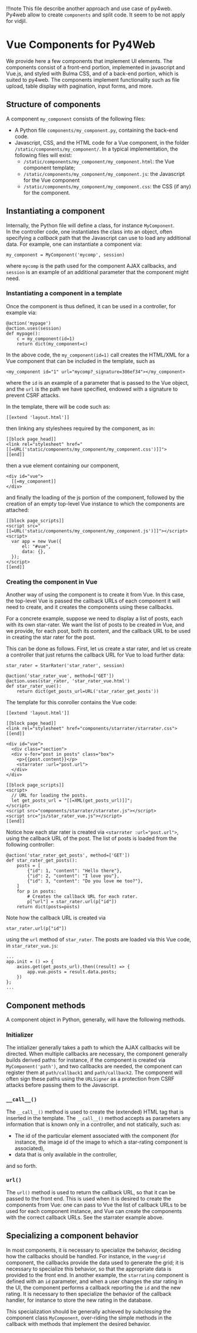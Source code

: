 !!!note
    This file describe another approach and use case of py4web.
    Py4web allow to create `components` and split code. It seem to be not apply for vidjil.

# Vue Components for Py4Web

We provide here a few components that implement UI elements. 
The components consist of a front-end portion, implemented in javascript and Vue.js,
and styled with Bulma CSS, and of a back-end portion, which is suited to py4web. 
The components implement functionality such as file upload, table display with pagination,
input forms, and more. 

## Structure of components

A component `my_component` consists of the following files: 

* A Python file `components/my_component.py`, containing the back-end code. 
* Javascript, CSS, and the HTML code for a Vue component, in the folder 
  `/static/components/my_component/`.  In a typical implementation, the following
  files will exist:
    * `/static/components/my_component/my_component.html`: the Vue component template;
    * `/static/components/my_component/my_component.js`: the Javascript for the Vue component
    * `/static/components/my_component/my_component.css`: the CSS (if any) for the component.
    
## Instantiating a component    
    
Internally, the Python file will define a class, for instance `MyComponent`.  
In the controller code, one instantiates the class into an object, often specifying
a _callback_ path that the Javascript can use to load any additional data. 
For example, one can instantiate a component via: 

    my_component = MyComponent('mycomp', session)
    
where `mycomp` is the path used for the component AJAX callbacks, and `session` is an 
example of an additional parameter that the component might need. 

### Instantiating a component in a template

Once the component is thus defined, it can be used in a controller, for example via:

    @action('mypage')
    @action.uses(session)
    def mypage():
        c = my_component(id=1)
        return dict(my_component=c)

In the above code, the `my_component(id=1)` call creates the HTML/XML
for a Vue component that can be included in the template, such as 

    <my_component id="1" url="mycomp?_signature=386ef34"></my_component>
    
where the `id` is an example of a parameter that is passed to the Vue object, 
and the `url` is the path we have specified, endowed with a signature
to prevent CSRF attacks. 
      
In the template, there will be code such as: 

    [[extend 'layout.html']]

then linking any styleshees required by the component, as in: 
    
    [[block page_head]]
    <link rel="stylesheet" href="[[=URL('static/components/my_component/my_component.css')]]">
    [[end]]

then a vue element containing our component, 
    
    <div id="vue">
      [[=my_component]]
    </div>
    
and finally the loading of the js portion of the component, followed by the creation of an empty top-level Vue instance to which the components are attached: 

    [[block page_scripts]]
    <script src="[[=URL('static/components/my_component/my_component.js')]]"></script>
    <script>
      var app = new Vue({
          el: "#vue",
          data: {},
      });
    </script>
    [[end]]


### Creating the component in Vue 

Another way of using the component is to create it from Vue. 
In this case, the top-level Vue is passed the callback URLs of each component it will need to create, and it creates the components using these callbacks. 

For a concrete example, suppose we need to display a list of posts, each with its own star-rater. 
We want the list of posts to be created in Vue, and we provide, for each post, both its content, and the callback URL to be used in creating the star rater for the post. 

This can be done as follows. 
First, let us create a star rater, and let us create a controller that just returns the callback URL for Vue to load further data: 

    star_rater = StarRater('star_rater', session)

    @action('star_rater_vue', method=['GET'])
    @action.uses(star_rater, 'star_rater_vue.html')
    def star_rater_vue():
        return dict(get_posts_url=URL('star_rater_get_posts'))

The template for this conroller contains the Vue code:

    [[extend 'layout.html']]

    [[block page_head]]
    <link rel="stylesheet" href="components/starrater/starrater.css">
    [[end]]
    
    <div id="vue">
      <div class="section">
      <div v-for="post in posts" class="box">
        <p>{{post.content}}</p>
        <starrater :url="post.url">
      </div>
    </div>
    
    [[block page_scripts]]
    <script>
      // URL for loading the posts.
      let get_posts_url = "[[=XML(get_posts_url)]]";
    </script>
    <script src="components/starrater/starrater.js"></script>
    <script src="js/star_rater_vue.js"></script>
    [[end]]
    
Notice how each star rater is created via `<starrater :url="post.url">`, using the callback URL of the post. 
The list of posts is loaded from the following controller: 

    @action('star_rater_get_posts', method=['GET'])
    def star_rater_get_posts():
        posts = [
            {"id": 1, "content": "Hello there"},
            {"id": 2, "content": "I love you"},
            {"id": 3, "content": "Do you love me too?"},
        ]
        for p in posts:
            # Creates the callback URL for each rater.
            p["url"] = star_rater.url(p["id"])
        return dict(posts=posts)

Note how the callback URL is created via 

    star_rater.url(p["id"])
    
using the `url` method of `star_rater`. 
The posts are loaded via this Vue code, in `star_rater_vue.js`:

    ...
    app.init = () => {
        axios.get(get_posts_url).then((result) => {
            app.vue.posts = result.data.posts;
        })
    };
    ...
    

## Component methods

A component object in Python, generally, will have the following methods.

### Initializer

The intializer generally takes a path to which the AJAX callbacks will be 
directed.  When multiple callbacks are necessary, the component generally 
builds derived paths: for instance, if the component is created via 
`MyComponent('path')`, and two callbacks are needed, the component can register
them at `path/callback1` and `path/callback2`. 
The component will often sign these paths using the `URLSigner` as a protection
from CSRF attacks before passing them to the Javascript. 

### `__call__()`

The `__call__()` method is used to create the (extended) HTML tag that is inserted
in the template.  The `__call__()` method accepts as parameters any information 
that is known only in a controller, and not statically, such as: 

 * The id of the particular element associated with the component (for instance, 
 the image id of the image to which a star-rating component is associated),
 * data that is only available in the controller, 
 
and so forth. 

### `url()`

The `url()` method is used to return the callback URL, so that it can be passed to the front end. 
This is used when it is desired to create the components from Vue: one can pass to Vue the list of callback URLs to be used for each component instance, and Vue can create the components with the correct callback URLs.  See the starrater example above. 

## Specializing a component behavior

In most components, it is necessary to specialize the behavior, deciding 
how the callbacks should be handled. 
For instance, in the `vuegrid` component, the callbacks provide the data
used to generate the grid; it is necessary to specialize this behavior, 
so that the appropriate data is provided to the front end. 
In another example, the `starrating` component is defined with an `id` parameter,
and when a user changes the star rating in the UI, the component performs
a callback reporting the `id` and the new rating. 
It is necessary to then specialize the behavior of the callback handler, for 
instance to store the new rating in the database. 

This specialization should be generally achieved by _subclassing_ the 
component class `MyComponent`, over-riding the simple methods in the 
callback with methods that implement the desired behavior. 

